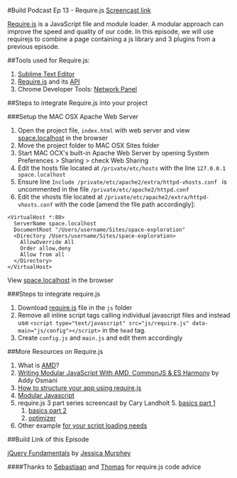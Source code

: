 #Build Podcast Ep 13 - Require.js
[Screencast link ](http://build-podcast.com/requirejs/)

[Require.js](http://requirejs.org/) is a JavaScript file and module loader. A modular approach can improve the speed and quality of our code. In this episode, we will use requirejs to combine a page containing a js library and 3 plugins from a previous episode.


##Tools used for Require.js:

1. [Sublime Text Editor](http://www.sublimetext.com/)
2. [Require.js](http://requirejs.org/) and its [API](http://requirejs.org/docs/api.html)
3. Chrome Developer Tools: [Network Panel](https://developers.google.com/chrome-developer-tools/docs/network)

##Steps to integrate Require.js into your project

###Setup the MAC OSX Apache Web Server

1. Open the project file, `index.html` with web server and view [space.localhost](http://space.localhost/) in the browser
2. Move the project folder to MAC OSX Sites folder
2. Start MAC OCX's built-in Apache Web Server by opening System Preferences > Sharing > check Web Sharing
3. Edit the hosts file located at `/private/etc/hosts` with the line `127.0.0.1     space.localhost`
4. Ensure line `Include /private/etc/apache2/extra/httpd-vhosts.conf
` is uncommented in the file `/private/etc/apache2/httpd.conf`
4. Edit the vhosts file located at `/private/etc/apache2/extra/httpd-vhosts.conf` with the code [amend the file path accordingly]:

```
<VirtualHost *:80>
  ServerName space.localhost
  DocumentRoot "/Users/username/Sites/space-exploration"
  <Directory /Users/username/Sites/space-exploration>
    AllowOverride All
    Order allow,deny
    Allow from all
  </Directory>
</VirtualHost>
```
View [space.localhost](http://space.localhost/) in the browser

###Steps to integrate require.js

1. Download [require.js](http://requirejs.org/docs/download.html#requirejs) file in the `js` folder
3. Remove all inline script tags calling individual javascript files and instead use `<script type="text/javascript" src="js/require.js" data-main="js/config"></script>` in the `head` tag.
4. Create `config.js` and `main.js` and edit them accordingly


##More Resources on Require.js

1. What is [AMD](https://github.com/amdjs/amdjs-api/wiki/AMD)?
2. [Writing Modular JavaScript With AMD, CommonJS & ES Harmony](http://addyosmani.com/writing-modular-js/) by Addy Osmani
3. [How to structure your app using require.js](http://nixtu.blogspot.sg/2011/02/how-to-structure-your-application-using.html)
4. [Modular Javascript](http://unscriptable.com/code/Using-AMD-loaders/#0)
4. require.js 3 part series screencast by Cary Landholt
    5. [basics part 1](http://www.youtube.com/watch?v=VGlDR1QiV3A)
    1. [basics part 2](http://www.youtube.com/watch?v=9BYBNPvcqwo)
    2. [optimizer](http://www.youtube.com/watch?v=m6VNhqKDM4E)
4. Other example [for your script loading needs](https://net.tutsplus.com/articles/web-roundups/for-your-script-loading-needs/)

##Build Link of this Episode

[jQuery Fundamentals](http://jqfundamentals.com/) by [Jessica Murphey](http://rmurphey.com/)

####Thanks to [Sebastiaan](http://twitter.com/sebdeckers) and [Thomas](http://twitter.com/serrynaimo) for require.js code advice
